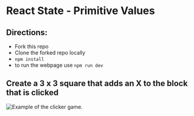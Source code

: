 # React State - Primitive Values

## Directions:
- Fork this repo
- Clone the forked repo locally
- `npm install`
- to run the webpage use `npm run dev`


## Create a 3 x 3 square that adds an X to the block that is clicked


![Example of the clicker game.](./src/assets/tictac-.gif)